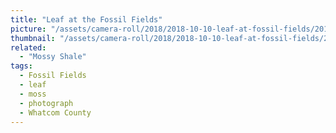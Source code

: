 ```yaml
---
title: "Leaf at the Fossil Fields"
picture: "/assets/camera-roll/2018/2018-10-10-leaf-at-fossil-fields/20181010_181851959_iOS.jpg"
thumbnail: "/assets/camera-roll/2018/2018-10-10-leaf-at-fossil-fields/20181010_181851959_iOS-thumbnail.jpg"
related:
  - "Mossy Shale"
tags:
  - Fossil Fields
  - leaf
  - moss
  - photograph
  - Whatcom County
---
```

